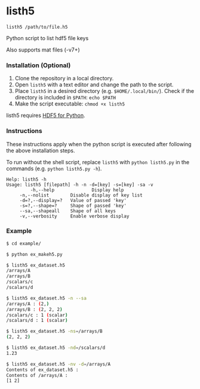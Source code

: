# listh5

```
listh5 /path/to/file.h5
```

Python script to list hdf5 file keys

Also supports mat files (-v7+)

### Installation (Optional)
1. Clone the repository in a local directory.
2. Open `listh5` with a text editor and change the path to the script.
3. Place `listh5` in a desired directory (e.g. `$HOME/.local/bin/`). Check if the directory is included in `$PATH`: `echo $PATH`
4. Make the script executable: `chmod +x listh5`

listh5 requires [HDF5 for Python](https://www.h5py.org/).

### Instructions
These instructions apply when the python script is executed after following the above installation steps.

To run without the shell script, replace `listh5` with `python listh5.py` in the commands (e.g. `python listh5.py -h`).

```
Help: listh5 -h
Usage: listh5 [filepath] -h -n -d=[key] -s=[key] -sa -v 
         -h,--help              Display help
	 -n,--nolist		Disable display of key list
	 -d=?,--display=?	Value of passed 'key'
	 -s=?,--shape=?		Shape of passed 'key'
	 --sa,--shapeall	Shape of all keys
	 -v,--verbosity		Enable verbose display
```

### Example

```bash
$ cd example/

$ python ex_makeh5.py

$ listh5 ex_dataset.h5 
/arrays/A
/arrays/B
/scalars/c
/scalars/d

$ listh5 ex_dataset.h5 -n --sa
/arrays/A : (2,)
/arrays/B : (2, 2, 2)
/scalars/c : 1 (scalar)
/scalars/d : 1 (scalar)

$ listh5 ex_dataset.h5 -ns=/arrays/B
(2, 2, 2)

$ listh5 ex_dataset.h5 -nd=/scalars/d
1.23

$ listh5 ex_dataset.h5 -nv -d=/arrays/A
Contents of ex_dataset.h5 :
Contents of /arrays/A :
[1 2]
```
